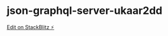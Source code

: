 # json-graphql-server-ukaar2dd

[Edit on StackBlitz ⚡️](https://stackblitz.com/edit/json-graphql-server-v89zbi)